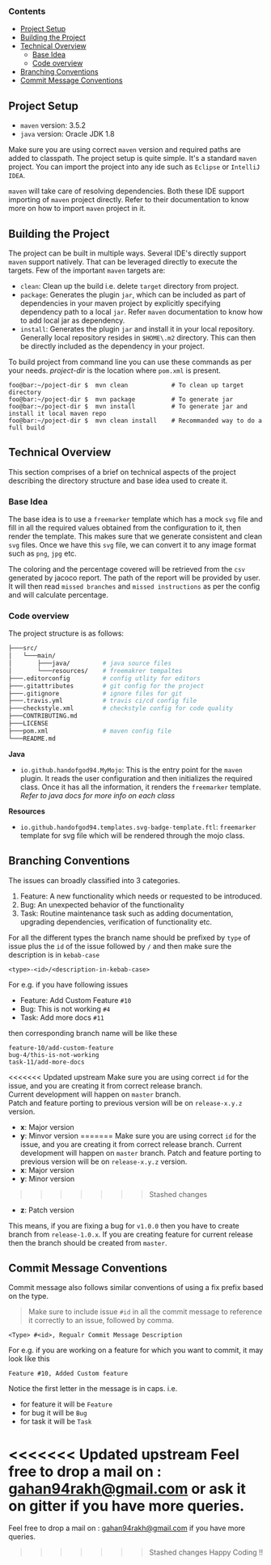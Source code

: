 ### Contents
- [Project Setup](#project-setup)
- [Building the Project](#building-the-project)
- [Technical Overview](#technical-overview)
  - [Base Idea](#base-idea)
  - [Code overview](#code-overview)
- [Branching Conventions](#branching-conventions)
- [Commit Message Conventions](#commit-message-conventions)

## Project Setup
* `maven` version: 3.5.2
* `java` version: Oracle JDK 1.8

Make sure you are using correct `maven` version and required paths are added to classpath.
The project setup is quite simple. It's a standard `maven` project.
You can import the project into any ide such as `Eclipse` or `IntelliJ IDEA`.

`maven` will take care of resolving dependencies.
Both these IDE support importing of `maven` project directly.
Refer to their documentation to know more on how to import `maven` project in it.

## Building the Project
The project can be built in multiple ways. Several IDE's directly support `maven` support natively.
That can be leveraged directly to execute the targets. Few of the important `maven` targets are:
* `clean`: Clean up the build i.e. delete `target` directory from project.
* `package`: Generates the plugin `jar`, which can be included as part of dependencies in your maven
project by explicitly specifying dependency path to a local `jar`.
Refer `maven` documentation to know how to add local jar as dependency.
* `install`: Generates the plugin `jar` and install it in your local repository. Generally local repository
resides in `$HOME\.m2` directory. This can then be directly included as the dependency in your project.

To build project from command line you can use these commands as per your needs.
*project-dir* is the location where `pom.xml` is present.
```console
foo@bar:~/poject-dir $  mvn clean            # To clean up target directory
foo@bar:~/poject-dir $  mvn package          # To generate jar
foo@bar:~/poject-dir $  mvn install          # To generate jar and install it local maven repo
foo@bar:~/poject-dir $  mvn clean install    # Recommanded way to do a full build
```


## Technical Overview
This section comprises of a brief on technical aspects of the project describing the directory
structure and base idea used to create it.

### Base Idea
The base idea is to use a `freemarker` template which has a mock `svg` file and
fill in all the required values obtained from the configuration to it, then render the
template. This makes sure that we generate consistent and clean `svg` files.
Once we have this `svg` file, we can convert it to any image format such as `png`, `jpg`
etc.

The coloring and the percentage covered will be retrieved from the `csv` generated by
jacoco report. The path of the report will be provided by user. It will then read
`missed branches` and `missed instructions` as per the config and will calculate percentage.

### Code overview
The project structure is as follows:
```bash
├───src/
│   └───main/
│       ├───java/         # java source files
│       └───resources/    # freemakrer tempaltes
├───.editorconfig         # config utlity for editors
├───.gitattributes        # git config for the project
├───.gitignore            # ignore files for git
├───.travis.yml           # travis ci/cd config file
├───checkstyle.xml        # checkstyle config for code quality
├───CONTRIBUTING.md
├───LICENSE
├───pom.xml               # maven config file
└───README.md
```

**Java**
* `io.github.handofgod94.MyMojo`: This is the entry point for the `maven` plugin.
It reads the user configuration and then initializes the required class.
Once it has all the information, it renders the `freemarker` template.
*Refer to java docs for more info on each class*

**Resources**
* `io.github.handofgod94.templates.svg-badge-template.ftl`:
`freemarker` template for svg file which will be rendered through the mojo class.

## Branching Conventions
The issues can broadly classified into 3 categories.
1. Feature: A new functionality which needs or requested to be introduced.
2. Bug: An unexpected behavior of the functionality
3. Task: Routine maintenance task such as adding documentation, upgrading dependencies, verification of functionality etc.

For all the different types the branch name should be prefixed by `type` of issue plus the `id` of the issue
followed by `/` and then make sure the description is in `kebab-case`

```
<type>-<id>/<description-in-kebab-case>
```

For e.g. if you have following issues
* Feature: Add Custom Feature `#10`
* Bug: This is not working `#4`
* Task: Add more docs `#11`

then corresponding branch name will be like these

```
feature-10/add-custom-feature
bug-4/this-is-not-working
task-11/add-more-docs
```

<<<<<<< Updated upstream
Make sure you are using correct `id` for the issue, and you are creating it from correct release branch.  
Current development will happen on `master` branch.  
Patch and feature porting to previous version will be on `release-x.y.z` version.
* **x**: Major version
* **y**: Minvor version
=======
Make sure you are using correct `id` for the issue, and you are creating it from correct release branch.
Current development will happen on `master` branch.
Patch and feature porting to previous version will be on `release-x.y.z` version.
* **x**: Major version
* **y**: Minor version
>>>>>>> Stashed changes
* **z**: Patch version

This means, if you are fixing a bug for `v1.0.0` then you have to create branch from `release-1.0.x`.
If you are creating feature for current release then the branch should be created from `master`.

## Commit Message Conventions
Commit message also follows similar conventions of using a fix prefix based on the type.
> Make sure to include issue `#id` in all the commit message to reference it correctly to an issue, followed by comma.

```
<Type> #<id>, Regualr Commit Message Description
```

For e.g. if you are working on a feature for which you want to commit,
it may look like this

```
Feature #10, Added Custom feature
```
Notice the first letter in the message is in caps. i.e.
* for feature it will be `Feature`
* for bug it will be `Bug`
* for task it will be `Task`

<<<<<<< Updated upstream
Feel free to drop a mail on : gahan94rakh@gmail.com or ask it on gitter if you have more queries.  
=======
Feel free to drop a mail on : gahan94rakh@gmail.com if you have more queries.
>>>>>>> Stashed changes
Happy Coding !!
